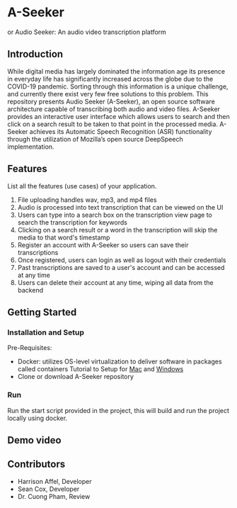 # A-Seeker

or Audio Seeker: An audio video transcription platform

## Introduction

While digital media has largely dominated the information age its presence in everyday life has significantly increased across the globe due to the COVID-19 pandemic. 
Sorting through this information is a unique challenge, and currently there exist very few free solutions to this problem. This repository presents Audio Seeker (A-Seeker), 
an open source software architecture capable of transcribing both audio and video files. A-Seeker provides an interactive user interface which allows users to search 
and then click on a search result to be taken to that point in the processed media. A-Seeker achieves its Automatic Speech Recognition (ASR) functionality through the 
utilization of Mozilla’s open source DeepSpeech implementation. 


## Features
List all the features (use cases) of your application.
1. File uploading handles wav, mp3, and mp4 files
2. Audio is processed into text transcription that can be viewed on the UI
3. Users can type into a search box on the transcription view page to search the transcription for keywords
4. Clicking on a search result or a word in the transcription will skip the media to that word's timestamp
5. Register an account with A-Seeker so users can save their transcriptions
6. Once registered, users can login as well as logout with their credentials
7. Past transcriptions are saved to a user's account and can be accessed at any time
8. Users can delete their account at any time, wiping all data from the backend

## Getting Started
### Installation and Setup
Pre-Requisites: 
- Docker: utilizes OS-level virtualization to deliver software in packages called containers
Tutorial to Setup for [Mac](https://docs.docker.com/docker-for-mac/install/) and [Windows](https://docs.docker.com/docker-for-windows/install/)
- Clone or download A-Seeker repository

### Run

Run the start script provided in the project, this will build and run the project locally using docker.

## Demo video



## Contributors

* Harrison Affel, Developer
* Sean Cox, Developer
* Dr. Cuong Pham, Review
